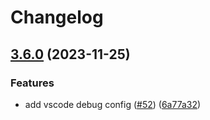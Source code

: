 # Changelog

## [3.6.0](https://github.com/eggjs/egg-boilerplate-simple/compare/v3.5.0...v3.6.0) (2023-11-25)


### Features

* add vscode debug config ([#52](https://github.com/eggjs/egg-boilerplate-simple/issues/52)) ([6a77a32](https://github.com/eggjs/egg-boilerplate-simple/commit/6a77a327b77a666b703c10595f720e1ac7ea40ba))
